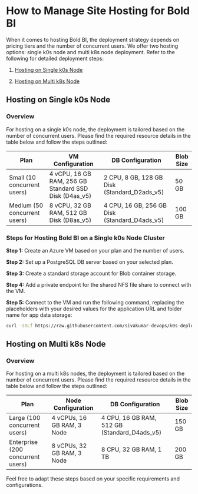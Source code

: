 # How to Manage Site Hosting for Bold BI

When it comes to hosting Bold BI, the deployment strategy depends on pricing tiers and the number of concurrent users. We offer two hosting options: 
single k0s node and multi k8s node deployment. Refer to the following for detailed deployment steps:

1. [Hosting on Single k0s Node](#hosting-on-single-k0s-node)

2. [Hosting on Multi k8s Node](#hosting-on-multi-k8s-node)

## Hosting on Single k0s Node

### Overview

For hosting on a single k0s node, the deployment is tailored based on the number of concurrent users. Please find the required resource details in the table below and follow the steps outlined:

| Plan                       | VM Configuration                                        | DB Configuration                             | Blob Size |
|----------------------------|---------------------------------------------------------|----------------------------------------------|-----------|
| Small (10 concurrent users) | 4 vCPU, 16 GB RAM, 256 GB Standard SSD Disk (D4as_v5)   | 2 CPU, 8 GB, 128 GB Disk (Standard_D2ads_v5) | 50 GB      |
| Medium (50 concurrent users)| 8 vCPU, 32 GB RAM, 512 GB Disk (D8as_v5)                | 4 CPU, 16 GB, 256 GB Disk (Standard_D4ads_v5)| 100 GB     |

### Steps for Hosting Bold BI on a Single k0s Node Cluster

**Step 1:** Create an Azure VM based on your plan and the number of users.

**Step 2:** Set up a PostgreSQL DB server based on your selected plan.

**Step 3:** Create a standard storage account for Blob container storage.

**Step 4:** Add a private endpoint for the shared NFS file share to connect with the VM.

**Step 5:** Connect to the VM and run the following command, replacing the placeholders with your desired values for the application URL and folder name for app data storage:

```bash
curl -sSLf https://raw.githubusercontent.com/sivakumar-devops/k0s-deploy/main/deploy.sh | sudo bash -s -- --app_base_url=http://localhost --folder-name="CustomerKCID/Name"
```

## Hosting on Multi k8s Node

### Overview

For hosting on a multi k8s nodes, the deployment is tailored based on the number of concurrent users. Please find the required resource details in the table below and follow the steps outlined:

| Plan                           | Node Configuration                     | DB Configuration                               | Blob Size |
|--------------------------------|-----------------------------------------|------------------------------------------------|-----------|
| Large (100 concurrent users)    | 4 vCPUs, 16 GB RAM, 3 Node              | 4 CPU, 16 GB RAM, 512 GB (Standard_D4ads_v5)   | 150 GB    |
| Enterprise (200 concurrent users)| 8 vCPUs, 32 GB RAM, 3 Node              | 8 CPU, 32 GB RAM, 1 TB                          | 200 GB    |


Feel free to adapt these steps based on your specific requirements and configurations.



